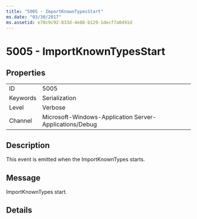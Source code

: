 ```yaml
---
title: "5005 - ImportKnownTypesStart"
ms.date: "03/30/2017"
ms.assetid: e70c9c92-833d-4e88-b129-1decf7a0491d
---
```

# 5005 - ImportKnownTypesStart
## Properties  


|||  
|-|-|  
|ID|5005|  
|Keywords|Serialization|  
|Level|Verbose|  
|Channel|Microsoft-Windows-Application Server-Applications/Debug|  

## Description  
 This event is emitted when the ImportKnownTypes starts.  

## Message  
 ImportKnownTypes start.  

## Details
